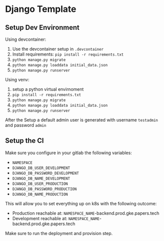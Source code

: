# Django Template

## Setup Dev Environment

Using devcontainer:

1. Use the devcontainer setup in `.devcontainer`
1. Install requirements: `pip install -r requirements.txt`
1. `python manage.py migrate`
1. `python manage.py loaddata initial_data.json`
1. `python manage.py runserver`

Using venv:

1. setup a python virtual envirnoment
1. `pip install -r requirements.txt` 
1. `python manage.py migrate`
1. `python manage.py loaddata initial_data.json`
1. `python manage.py runserver`

After the Setup a default admin user is generated with username `testadmin` and password `admin`


## Setup the CI

Make sure you configure in your gitlab the following variables:

- `NAMESPACE`
- `DJANGO_DB_USER_DEVELOPMENT`
- `DJANGO_DB_PASSWORD_DEVELOPMENT`
- `DJANGO_DB_NAME_DEVELOPMENT`
- `DJANGO_DB_USER_PRODUCTION`
- `DJANGO_DB_PASSWORD_PRODUCTION`
- `DJANGO_DB_NAME_PRODUCTION`

This will allow you to set everything up on k8s with the following outcome:

- Production reachable at: `NAMESPACE_NAME`-backend.prod.gke.papers.tech
- Development reachable at: `NAMESPACE_NAME`-backend.prod.gke.papers.tech

Make sure to run the deployment and provision step.
